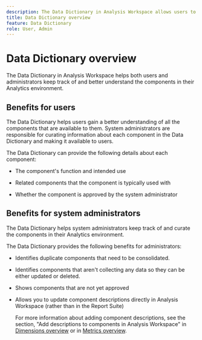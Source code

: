 ```yaml
---
description: The Data Dictionary in Analysis Workspace allows users to catalogue and keep track of the various components in Analysis Workspace, including their intended use, which are approved, which are duplicates, and so forth. 
title: Data Dictionary overview
feature: Data Dictionary
role: User, Admin
---
```

# Data Dictionary overview

The Data Dictionary in Analysis Workspace helps both users and administrators keep track of and better understand the components in their Analytics environment.   

## Benefits for users

The Data Dictionary helps users gain a better understanding of all the components that are available to them. System administrators are responsible for curating information about each component in the Data Dictionary and making it available to users.

The Data Dictionary can provide the following details about each component:

* The component's function and intended use

* Related components that the component is typically used with

* Whether the component is approved by the system administrator 

## Benefits for system administrators

The Data Dictionary helps system administrators keep track of and curate the components in their Analytics environment. 

The Data Dictionary provides the following benefits for administrators:

* Identifies duplicate components that need to be consolidated.

* Identifies components that aren't collecting any data so they can be either updated or deleted.

* Shows components that are not yet approved

* Allows you to update component descriptions directly in Analysis Workspace (rather than in the Report Suite)

  For more information about adding component descriptions, see the section, "Add descriptions to components in Analysis Workspace" in [Dimensions overview](/help/components/dimensions/overview.md) or in [Metrics overview](/help/components/metrics/overview.md).